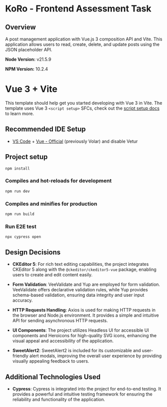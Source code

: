 # KoRo - Frontend Assessment Task

## Overview

A post management application with Vue.js 3 composition API and Vite. This application allows users to read, create, delete, and update posts using the JSON placeholder API.

**Node Version:** v21.5.9

**NPM Version:** 10.2.4

# Vue 3 + Vite

This template should help get you started developing with Vue 3 in Vite. The template uses Vue 3 `<script setup>` SFCs, check out the [script setup docs](https://v3.vuejs.org/api/sfc-script-setup.html#sfc-script-setup) to learn more.

## Recommended IDE Setup

- [VS Code](https://code.visualstudio.com/) + [Vue - Official](https://marketplace.visualstudio.com/items?itemName=Vue.volar) (previously Volar) and disable Vetur

## Project setup

```
npm install
```

### Compiles and hot-reloads for development

```
npm run dev
```

### Compiles and minifies for production

```
npm run build
```

### Run E2E test

```
npx cypress open
```

## Design Decisions

- **CKEditor 5**: For rich text editing capabilities, the project integrates CKEditor 5 along with the `@ckeditor/ckeditor5-vue` package, enabling users to create and edit content easily.

- **Form Validation**: VeeValidate and Yup are employed for form validation. VeeValidate offers declarative validation rules, while Yup provides schema-based validation, ensuring data integrity and user input accuracy.

- **HTTP Requests Handling**: Axios is used for making HTTP requests in the browser and Node.js environment. It provides a simple and intuitive API for sending asynchronous HTTP requests.

- **UI Components**: The project utilizes Headless UI for accessible UI components and Heroicons for high-quality SVG icons, enhancing the visual appeal and accessibility of the application.

- **SweetAlert2**: SweetAlert2 is included for its customizable and user-friendly alert modals, improving the overall user experience by providing visually appealing feedback to users.

## Additional Technologies Used

- **Cypress**: Cypress is integrated into the project for end-to-end testing. It provides a powerful and intuitive testing framework for ensuring the reliability and functionality of the application.